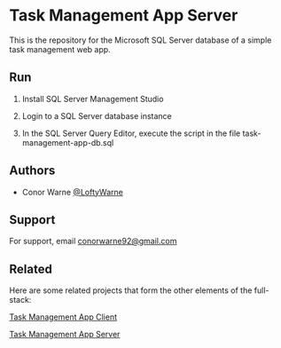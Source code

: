 
# Task Management App Server

This is the repository for the Microsoft SQL Server database of a simple task management web app.


## Run

1. Install SQL Server Management Studio

2. Login to a SQL Server database instance

3. In the SQL Server Query Editor, execute the script in the file task-management-app-db.sql


## Authors

- Conor Warne [@LoftyWarne](https://github.com/LoftyWarne)


## Support

For support, email conorwarne92@gmail.com


## Related

Here are some related projects that form the other elements of the full-stack:

[Task Management App Client](https://github.com/LoftyWarne/task-management-app-client.git)

[Task Management App Server](https://github.com/LoftyWarne/task-management-app-server.git)

